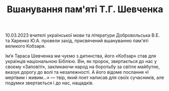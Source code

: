 ﻿---
title: Вшанування пам'яті Т.Г. Шевченка
---

10.03.2023 вчителі української мови та літератури Добровольська В.Е. та Харенко Ю.А. провели захід, присвячений вшануванню пам'яті великого Кобзаря.

Ім’я Тараса Шевченка ми чуємо з дитинства, його «Кобзар» став для українців національною Біблією. Він, як пророк, звертається до нас у своєму «Заповіті», закликаючи народ на боротьбу за світле майбутнє, вказує дорогу до волі та незалежності. А його відоме послання «І мертвим і живим…» — твір, який поет написав для своїх сучасників, але подумки звертається і до нас, нащадків.

<slideshow />
